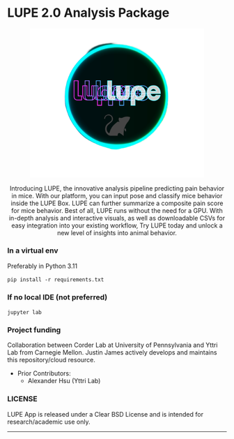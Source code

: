 # LUPE 2.0 Analysis Package

<p align="center">
<img src="menu/images/logo.png" width="400">
</p>

<p align="center">
Introducing LUPE, the innovative analysis pipeline predicting pain behavior in mice. 
With our platform, you can input pose and classify mice behavior inside the LUPE Box. 
LUPE can further summarize a composite pain score for mice behavior. 
Best of all, LUPE runs without the need for a GPU. 
With in-depth analysis and interactive visuals, as well as downloadable CSVs for easy integration into your existing workflow, 
Try LUPE today and unlock a new level of insights into animal behavior.
</p>

### In a virtual env
Preferably in Python 3.11

```commandline
pip install -r requirements.txt 
```

### If no local IDE (not preferred)
```commandline
jupyter lab
```


### Project funding
Collaboration between Corder Lab at University of Pennsylvania and 
Yttri Lab from Carnegie Mellon. 
Justin James actively develops and maintains this repository/cloud resource.
- Prior Contributors: 
  - Alexander Hsu (Yttri Lab)

### LICENSE
LUPE App is released under a Clear BSD License and is intended for research/academic use only.

---



